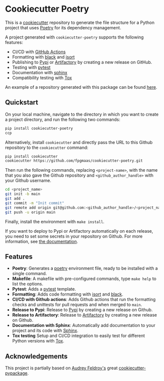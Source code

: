 
# Cookiecutter Poetry


This is a [cookiecutter](https://github.com/cookiecutter/cookiecutter)
repository to generate the file structure for a Python project that uses
[Poetry](https://python-poetry.org/) for its dependency management. 

A project generated with ``cookiecutter-poetry`` supports the following features:

- CI/CD with [GitHub Actions](https://github.com/features/actions)
- Formatting with [black](https://pypi.org/project/black/) and [isort](https://pycqa.github.io/isort/index.html)
- Publishing to [Pypi](https://pypi.org) or [Artifactory](https://jfrog.com/artifactory) by creating a new release on GitHub.
- Testing with [pytest](https://docs.pytest.org/en/7.1.x/)
- Documentation with [sphinx](https://www.sphinx-doc.org/en/master/)
- Compatibility testing with [Tox](https://tox.wiki/en/latest/)

An example of a repository generated with this package can be found [here](https://github.com/fpgmaas/cookiecutter-poetry-example).

## Quickstart

On your local machine, navigate to the directory in which you want to
create a project directory, and run the following two commands:

``` bash
pip install cookiecutter-poetry 
ccp
```

Alternatively, install `cookiecutter` and directly pass the URL to this
Github repository to the `cookiecutter` command:

``` bash
pip install cookiecutter
cookiecutter https://github.com/fpgmaas/cookiecutter-poetry.git
```

Then run the following commands, replacing `<project-name>`, with the
name that you also gave the Github repository and
`<github_author_handle>` with your Github username.

``` bash
cd <project_name>
git init -b main
git add .
git commit -m "Init commit"
git remote add origin git@github.com:<github_author_handle>/<project_name>.git
git push -u origin main
```

Finally, install the environment with `make install`.

If you want to deploy to Pypi or Artifactory automatically on each
release, you need to set some secrets in your repository on Github. For
more information, see [the
documentation](https://fpgmaas.github.io/cookiecutter-poetry/features/releasing.html).

## Features

- **Poetry**: Generates a [poetry](https://python-poetry.org/) environment file, ready to be installed with a single command.
- **Makefile**: A makefile with pre-configured commands, type `make help` to list the options.
- **Pytest**: Adds a [pytest](https://docs.pytest.org/en/7.1.x/) template.
- **Formatting**: Adds code formatting with [isort](https://github.com/PyCQA/isort) and [black](https://pypi.org/project/black/).
- **CI/CD with Github actions**: Adds Github actions that run the formatting checks and unittests for pull requests and when merged to `main`.
- **Release to Pypi**: Release to [Pypi](https://pypi.org) by creating a new release on Github.
- **Release to Artifactory**: Release to [Artifactory](https://jfrog.com/artifactory) by creating a new release on Github.
- **Documentation with Sphinx**: Automatically add documentation to your project and its code with [Sphinx](https://www.sphinx-doc.org/).
- **Tox testing** Setup and CI/CD integration to easily test for different Python versions with [Tox](https://tox.wiki/).



## Acknowledgements

This project is partially based on [Audrey
Feldroy's](https://github.com/audreyfeldroy) great
[cookiecutter-pypackage](https://github.com/audreyfeldroy/cookiecutter-pypackage).

